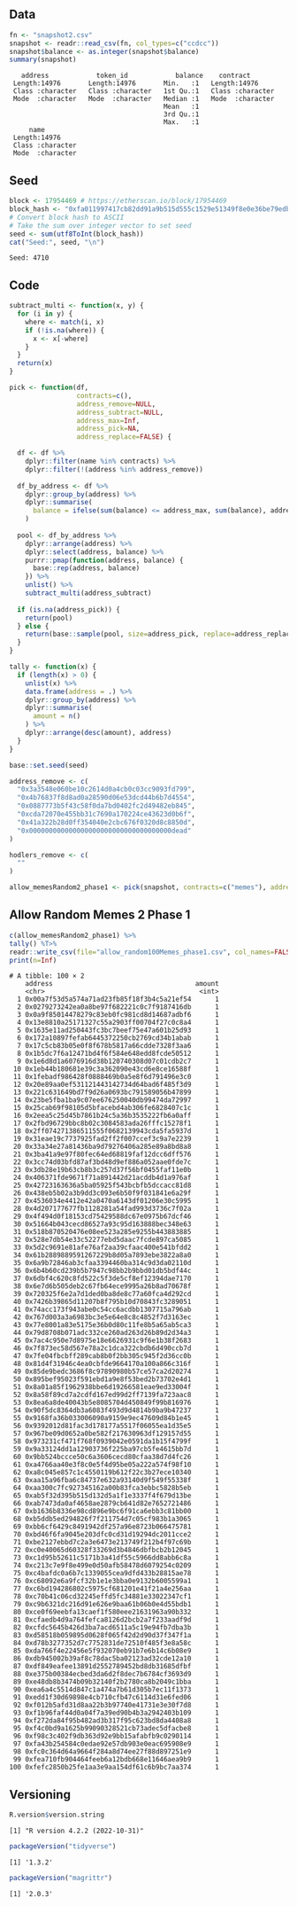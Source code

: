 
<!-- README.md is generated from README.Rmd. Please edit that file -->

## Data

``` r
fn <- "snapshot2.csv"
snapshot <- readr::read_csv(fn, col_types=c("ccdcc"))
snapshot$balance <- as.integer(snapshot$balance)
summary(snapshot)
```

       address            token_id            balance    contract        
     Length:14976       Length:14976       Min.   :1   Length:14976      
     Class :character   Class :character   1st Qu.:1   Class :character  
     Mode  :character   Mode  :character   Median :1   Mode  :character  
                                           Mean   :1                     
                                           3rd Qu.:1                     
                                           Max.   :1                     
         name          
     Length:14976      
     Class :character  
     Mode  :character  
                       
                       
                       

## Seed

``` r
block <- 17954469 # https://etherscan.io/block/17954469
block_hash <- "0xfa011997417cb82dd91a9b515d555c1529e51349f8e0e36be79edbf8baaa9d03"
# Convert block hash to ASCII
# Take the sum over integer vector to set seed
seed <- sum(utf8ToInt(block_hash))
cat("Seed:", seed, "\n")
```

    Seed: 4710 

## Code

``` r
subtract_multi <- function(x, y) {
  for (i in y) {
    where <- match(i, x)
    if (!is.na(where)) {
      x <- x[-where]
    }
  }
  return(x)
}

pick <- function(df,
                 contracts=c(),
                 address_remove=NULL,
                 address_subtract=NULL,
                 address_max=Inf,
                 address_pick=NA,
                 address_replace=FALSE) {

  df <- df %>%
    dplyr::filter(name %in% contracts) %>%
    dplyr::filter(!(address %in% address_remove))
  
  df_by_address <- df %>%
    dplyr::group_by(address) %>%
    dplyr::summarise(
      balance = ifelse(sum(balance) <= address_max, sum(balance), address_max)
    )
  
  pool <- df_by_address %>%
    dplyr::arrange(address) %>%
    dplyr::select(address, balance) %>%
    purrr::pmap(function(address, balance) {
      base::rep(address, balance)
    }) %>%
    unlist() %>%
    subtract_multi(address_subtract)
  
  if (is.na(address_pick)) {
    return(pool)
  } else {
    return(base::sample(pool, size=address_pick, replace=address_replace))
  }
}

tally <- function(x) {
  if (length(x) > 0) {
    unlist(x) %>%
    data.frame(address = .) %>%
    dplyr::group_by(address) %>%
    dplyr::summarise(
      amount = n()
    ) %>%
    dplyr::arrange(desc(amount), address)
  }
}
```

``` r
base::set.seed(seed)

address_remove <- c(
  "0x3a3548e060be10c2614d0a4cb0c03cc9093fd799",
  "0x4b76837f8d8ad0a28590d06e53dcd44b6b7d4554",
  "0x0887773b5f43c58f0da7bd0402fc2d49482eb845",
  "0xcda72070e455bb31c7690a170224ce43623d0b6f",
  "0x41a322b28d0ff354040e2cbc676f0320d8c8850d",
  "0x000000000000000000000000000000000000dead"
)

hodlers_remove <- c(
  ""
)

allow_memesRandom2_phase1 <- pick(snapshot, contracts=c("memes"), address_remove=address_remove,address_pick=100,address_max=1)
```

## Allow Random Memes 2 Phase 1

``` r
c(allow_memesRandom2_phase1) %>%
tally() %T>%
readr::write_csv(file="allow_random100Memes_phase1.csv", col_names=FALSE) %>%
print(n=Inf)
```

    # A tibble: 100 × 2
        address                                    amount
        <chr>                                       <int>
      1 0x00a7f53d5a574a71ad23fb85f18f3b4c5a21ef54      1
      2 0x0279273242ea0a8be97f682221c0c7f9187416db      1
      3 0x0a9f85014478279c83eb0fc981cd8d14687adbf6      1
      4 0x13e8810a25171327c55a2903ff00704f27c0c8a4      1
      5 0x1635e11ad250443fc3bc7beef75e47a601b25d93      1
      6 0x172a10897fefab6445372250cb2769cd34b1abab      1
      7 0x17c5cb83b05e0f8f678b5817a66cdde7328f3aa6      1
      8 0x1b5dc7f6a12471bd4f6f584e648edd8fcde50512      1
      9 0x1e6d8d1a6076916d38b120740308d07c01cdb2c7      1
     10 0x1eb44b180681e39c3a362090e43cd6e8ce16588f      1
     11 0x1febadf986428f0888469b0a5e8f6d791496e3c0      1
     12 0x20e89aa0ef531121443142734d64bad6f485f3d9      1
     13 0x221c631649bd7f9d26a0693bc791589056b47899      1
     14 0x23be5fba1ba9c07ee676250040db99474da72997      1
     15 0x25cab69f98105d5bfacebd4ab306fe6828407c1c      1
     16 0x2eea5c25d45b7861b24c5a36b3535222fb6a0aff      1
     17 0x2fbd96729bbc8b02c3084583ada26fffc15278f1      1
     18 0x2ff074271386511555f0682139943cda5fa5937d      1
     19 0x31eae19c7737925fad2ff2f007ccef3c9a7e2239      1
     20 0x33a34e27a81436ba9d79276406a285e89a8bd8a8      1
     21 0x3ba41a9e97f80fec64ed68819faf12dcc6dff576      1
     22 0x3cc74d03bfd87af3bd48d9ef886a052aae0fde7c      1
     23 0x3db28e19b63cb8b3c257d37f56bf0455faf11e0b      1
     24 0x406371fde9671f71a891442d21acddb4d1a976af      1
     25 0x42723163636a5ba05925f543bcbfb5dccacc81d8      1
     26 0x438eb5b02a3b9dd3c093e6b50f9f031841e6a29f      1
     27 0x4536034e4412e42a0470a6143df01206e30c5995      1
     28 0x4d207177677fb1128281a54fad993d3736c7f02a      1
     29 0x4f494d0f18153cd75429588dc67e0975b67dcf46      1
     30 0x51664b043cecd86527a93c95d163888bec348e63      1
     31 0x518b870520476e08ee523a285e9255b443883885      1
     32 0x528e7db54e33c52277ebd5daac7fcde897ca5085      1
     33 0x5d2c9691e81afe76af2aa39cfaac400e541bfdd2      1
     34 0x61b2889889591267229b8d05a7893ebe3822a8a0      1
     35 0x6a9b72846ab3cfaa3394460ba314c9d3da02110d      1
     36 0x6b4b60cd239b5b7947c98bb2b9bbd01db5bdf44c      1
     37 0x6dbf4c620c8fd522c5f3de5cf8ef12394dae7170      1
     38 0x6e7d6b505deb2c67fb64ece9995a26b8ad70678f      1
     39 0x720325f6e2a7d1ded0ba8de8c77a60fca4d292cd      1
     40 0x7426b39865d11207b8f795b10d70843fc3289051      1
     41 0x74acc173f943abe0c54cc6acdbb1307715a796ab      1
     42 0x767d003a3a6983bc3e5e64e8c8c4852f7d3163ec      1
     43 0x77e8001a83e5175e36b0d80c11fe8b5a65ab5ca3      1
     44 0x79d8708b071adc332ce260ad263d26b89d2d34a3      1
     45 0x7ac4c950e7d8975e18e6626931c9f6e1b38f2683      1
     46 0x7f873ec58d567e78a2c1dca322cbdb6d490ccb7d      1
     47 0x7fe04fbcbff289cab8b0f2bb305c945f2d36cc0b      1
     48 0x81d4f31946c4ea0cbfde9664170a100a866c316f      1
     49 0x85de9bedc3686f8c97890980b57ce57ca2d20274      1
     50 0x895bef95023f591ebd1a9e8f53bed2b73702e4d1      1
     51 0x8a01a85f1962938bbe6d19266581eae9ed33004f      1
     52 0x8a58f89cd7a2cdfd167ed99d2ff7139fa723aac8      1
     53 0x8ea6a8de40043b5e8085704d450849f99b816976      1
     54 0x90f5dc8364db3a6083f493d9d4814b9ba9b47237      1
     55 0x9168fa36b033006090a9159e9ec47609d84b1e45      1
     56 0x9392012d81fac3d178177a5517f06055ea1d35e5      1
     57 0x967be09d0652a0be582f217630963df129157d55      1
     58 0x973231cf471f768f0939042e0591da1b15f4799f      1
     59 0x9a33124dd1a12903736f225ba97cb5fe4615bb7d      1
     60 0x9bb524bccce50c6a3606cecd80cfaa38d7d4fc26      1
     61 0xa4766aa40e3f8c0e5f4d95be05a222a574f98f10      1
     62 0xa8c045e857c1c4550119b612f22c3b27ece10340      1
     63 0xaa15a96fba6c84737e632a93140d9f549f55338f      1
     64 0xaa300c7fc927345162a00b83fca3ebbc5828b5eb      1
     65 0xab5f32d395b515d132d5a1f1e3337f4f679d13be      1
     66 0xab7473da0af4658ae2879cb641d82e7652721486      1
     67 0xb1636b8336e98cd896e9bc6f91ca6ebb3c81bb00      1
     68 0xb5ddb5ed294826f7f211754d7c05cf983b1a3065      1
     69 0xbb6cf6429c8491942df257a96e8723b066475781      1
     70 0xbd46f6fa9045e203dfc0cd31d19294dc2011cce2      1
     71 0xbe2127ebbd7c2a3e6473e213749f212b4f97c69b      1
     72 0xc0e40065d60328f33269d3b4846dbfbcb2b12045      1
     73 0xc1d95b52611c5171b3a41df55c5966dd8abb6c8a      1
     74 0xc213c7e9f8e499e0d50afb58478d6079254c0209      1
     75 0xc4bafdc0a6b7c1339055cea9dfd433b28815ae78      1
     76 0xc68092e6a9fcf32b1e1e3bba0e9132b6005599a1      1
     77 0xc6bd194286802c5975cf681201e41f21a4e256aa      1
     78 0xc70b41c06cd32245effd5fc34881e33022347cf1      1
     79 0xc9b6321dc216d91e626e9baa61b06b0e4d55bdb1      1
     80 0xce0f69eebfa13caef1f580eee21631963a90b332      1
     81 0xcfaedb4d9a764fefca8126d2bcb2a7f233aadf9d      1
     82 0xcfdc5645b426d3ba7acd6511a5c19e94fb7dba3b      1
     83 0xd58518b059895d0628f065f42d2d90d37f347f1a      1
     84 0xd78b3277352d7c7752831de72510f485f3e8a58c      1
     85 0xda766f4e22456e5f932070eb91b7e6b14c6b08e9      1
     86 0xdb945002b39af8c78dac5ba02123ad32cde12a10      1
     87 0xdf849eafee13891d2552789452bd8db31685dfbf      1
     88 0xe375b00384ecbed3da6d2f8dec7b6784cf3693d9      1
     89 0xe48db8b3474b09b32140f2b2780ca8b2049c1bba      1
     90 0xea6a4c5514d847c1a474a7b61d305b7ec11f1373      1
     91 0xedd1f30d69898e4cb710cfb47c6114d31e6fed06      1
     92 0xf012b5afd31d8aa22b3b97740e41731e3e30f7d8      1
     93 0xf1b96faf44d0a04f7a39ed90b4b3a2942403b109      1
     94 0xf272da84f95b482ad3b317f95c623bd8da4408a8      1
     95 0xf4c0bd9a1625b99090328521cb73adec5dfacbe8      1
     96 0xf98c3c402f9db363d92e9bb15afabfb9c0290114      1
     97 0xfa43b254584c0edae92e57db903e0eac695908e9      1
     98 0xfc0c364d64a9664f284a8d74ee27f88d897251e9      1
     99 0xfea710fb904464feeb6a12bdb668e11646aea9b9      1
    100 0xfefc2850b25fe1aa3e9aa154df61c6b9bc7aa374      1

## Versioning

``` r
R.version$version.string
```

    [1] "R version 4.2.2 (2022-10-31)"

``` r
packageVersion("tidyverse")
```

    [1] '1.3.2'

``` r
packageVersion("magrittr")
```

    [1] '2.0.3'
